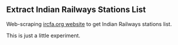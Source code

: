 ## Extract Indian Railways Stations List

Web-scraping [ircfa.org website](https://irfca.org/apps/station_codes?page=1) to get Indian Railways stations list.

This is just a little experiment.